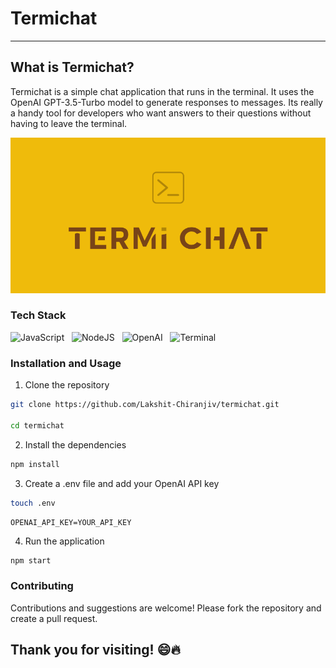 # Termichat
---

## What is Termichat?
Termichat is a simple chat application that runs in the terminal. It uses the OpenAI GPT-3.5-Turbo model to generate responses to messages. Its really a handy tool for developers who want answers to their questions without having to leave the terminal.

![TermichatLogo](termichat.png)

### Tech Stack
![JavaScript](https://img.shields.io/badge/JavaScript-F7DF1E?style=for-the-badge&logo=javascript&logoColor=black) &nbsp;
![NodeJS](https://img.shields.io/badge/Node.js-43853D?style=for-the-badge&logo=node.js&logoColor=white) &nbsp;
![OpenAI](https://img.shields.io/badge/OpenAI-FF6600?style=for-the-badge&logo=openai&logoColor=white) &nbsp;
![Terminal](https://img.shields.io/badge/Terminal-000000?style=for-the-badge&logo=windows-terminal&logoColor=white) &nbsp;

### Installation and Usage
1. Clone the repository
```bash
git clone https://github.com/Lakshit-Chiranjiv/termichat.git

cd termichat
```

2. Install the dependencies
```bash
npm install
```

3. Create a .env file and add your OpenAI API key
```bash
touch .env
```
```env
OPENAI_API_KEY=YOUR_API_KEY
```

4. Run the application
```bash
npm start
```

### Contributing

Contributions and suggestions are welcome! Please fork the repository and create a pull request.

## Thank you for visiting! 😄🔥